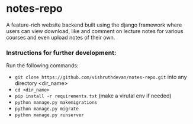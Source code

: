 # notes-repo
A feature-rich website backend built using the django framework where users can view   download, like and comment on lecture notes for various courses and even upload notes of their own.  

### Instructions for further development:
Run the following commands:
- `git clone https://github.com/vishruthdevan/notes-repo.git` into any directory <dir_name>
- `cd <dir_name>`
- `pip install -r requirements.txt` (make a virutal env if needed)
- `python manage.py makemigrations`
- `python manage.py migrate`
- `python manage.py runserver`